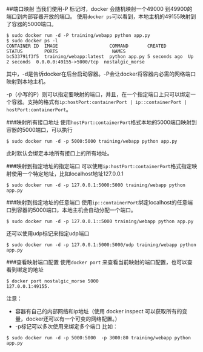 ##端口映射
当我们使用-P 标记时，docker 会随机映射一个49000 到49900的端口到内部容器开放的端口。
使用`docker ps`可以看到，本地主机的49155映射到了容器的5000端口。
```
$ sudo docker run -d -P training/webapp python app.py
$ sudo docker ps -l
CONTAINER ID  IMAGE                   COMMAND       CREATED        STATUS        PORTS                    NAMES
bc533791f3f5  training/webapp:latest  python app.py 5 seconds ago  Up 2 seconds  0.0.0.0:49155->5000/tcp  nostalgic_morse
```
其中，-d是告诉docker在后台启动容器。-P会让docker将容器内必需的网络端口映射到本地主机。


-p（小写的P）则可以指定要映射的端口，并且，在一个指定端口上只可以绑定一个容器。支持的格式有`ip:hostPort:containerPort | ip::containerPort | hostPort:containerPort`。

###映射所有接口地址
使用`hostPort:containerPort`格式本地的5000端口映射到容器的5000端口，可以执行
```
$ sudo docker run -d -p 5000:5000 training/webapp python app.py
```
此时默认会绑定本地所有接口上的所有地址。

###映射到指定地址的指定端口
可以使用`ip:hostPort:containerPort`格式指定映射使用一个特定地址，比如localhost地址127.0.0.1
```
$ sudo docker run -d -p 127.0.0.1:5000:5000 training/webapp python app.py
```
###映射到指定地址的任意端口
使用`ip::containerPort`绑定localhost的任意端口到容器的5000端口，本地主机会自动分配一个端口。
```
$ sudo docker run -d -p 127.0.0.1::5000 training/webapp python app.py
```
还可以使用udp标记来指定udp端口
```
$ sudo docker run -d -p 127.0.0.1:5000:5000/udp training/webapp python app.py
```
###查看映射端口配置
使用`docker port` 来查看当前映射的端口配置，也可以查看到绑定的地址
```
$ docker port nostalgic_morse 5000
127.0.0.1:49155.
```
注意：
* 容器有自己的内部网络和ip地址（使用 docker inspect 可以获取所有的变量，docker还可以有一个可变的网络配置。）
* -p标记可以多次使用来绑定多个端口
比如：
```
$ sudo docker run -d -p 5000:5000  -p 3000:80 training/webapp python app.py
```
